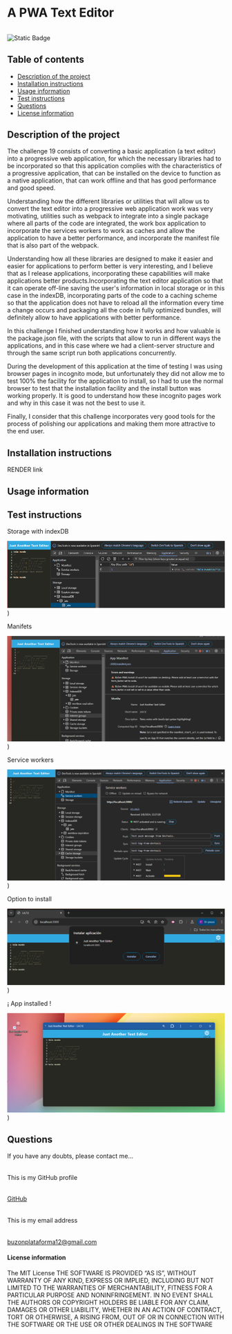 
#
# A PWA Text Editor
######
![Static Badge](https://img.shields.io/badge/license_by-MIT-blue.svg)
###
## Table of contents
* [Description of the project](#description-section)
* [Installation instructions](#installation-section)
* [Usage information](#usage-section)
* [Test instructions](#test-section)
* [Questions](#questions-section)
* [License information](#license-section)
<a id="description-section"></a>
## Description of the project

The challenge 19 consists of converting a basic application (a text editor) into a progressive web application, for which the necessary libraries had to be incorporated so that this application complies with the characteristics of a progressive application, that can be installed on the device to function as a native application, that can work offline and that has good performance and good speed.

Understanding how the different libraries or utilities that will allow us to convert the text editor into a progressive web application work was very motivating, utilities such as webpack to integrate into a single package where all parts of the code are integrated, the work box application to incorporate the services workers to work as caches and allow the application to have a better performance, and incorporate the manifest file that is also part of the webpack.

Understanding how all these libraries are designed to make it easier and easier for applications to perform better is very interesting, and I believe that as I release applications, incorporating these capabilities will make applications better products.Incorporating the text editor application so that it can operate off-line saving the user's information in local storage or in this case in the indexDB, incorporating parts of the code to a caching scheme so that the application does not have to reload all the information every time a change occurs and packaging all the code in fully optimized bundles, will definitely allow to have applications with better performance.

In this challenge I finished understanding how it works and how valuable is the package.json file, with the scripts that allow to run in different ways the applications, and in this case where we had a client-server structure and through the same script run both applications concurrently.

During the development of this application at the time of testing I was using browser pages in incognito mode, but unfortunately they did not allow me to test 100% the facility for the application to install, so I had to use the normal browser to test that the installation facility and the install button was working properly. It is good to understand how these incognito pages work and why in this case it was not the best to use it.

Finally, I consider that this challenge incorporates very good tools for the process of polishing our applications and making them more attractive to the end user.

<a id="installation-section"></a>
## Installation instructions
RENDER link
<a id="usage-section"></a>
## Usage information

<a id="test-section"></a>
## Test instructions

Storage with indexDB

![devtools storage](/utils/indexedDB.png))

Manifets

![devtools storage](/utils/manifest.png))

Service workers

![devtools storage](/utils/service-workers.png))

Option to install

![devtools storage](/utils/to-install.png))

¡ App installed !

![devtools storage](/utils/installed.png))

<a id="questions-section"></a>
## Questions
If you have any doubts, please contact me...
######
This is my GitHub profile
######
[GitHub](https://github.com/FuBootCamp)
######
This is my email address
######
buzonplataforma12@gmail.com
####
<a id="license-section"></a>
#### License information
The MIT License
                                THE SOFTWARE IS PROVIDED “AS IS”, WITHOUT WARRANTY OF ANY KIND,
                                EXPRESS OR IMPLIED, INCLUDING BUT NOT LIMITED TO THE WARRANTIES
                                OF MERCHANTABILITY, FITNESS FOR A PARTICULAR PURPOSE AND NONINFRINGEMENT.
                                IN NO EVENT SHALL THE AUTHORS OR COPYRIGHT HOLDERS BE LIABLE FOR ANY CLAIM,
                                DAMAGES OR OTHER LIABILITY, WHETHER IN AN ACTION OF CONTRACT, TORT OR OTHERWISE,
                                A RISING FROM, OUT OF OR IN CONNECTION WITH THE SOFTWARE OR THE USE OR OTHER
                                DEALINGS IN THE SOFTWARE
